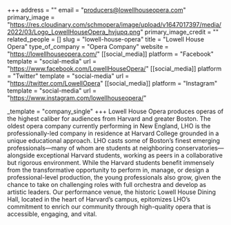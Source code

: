 +++
address = ""
email = "producers@lowellhouseopera.com"
primary_image = "https://res.cloudinary.com/schmopera/image/upload/v1647017397/media/2022/03/Logo_LowellHouseOpera_hvjupq.png"
primary_image_credit = ""
related_people = []
slug = "lowell-house-opera"
title = "Lowell House Opera"
type_of_company = "Opera Company"
website = "https://lowellhouseopera.com/"
[[social_media]]
platform = "Facebook"
template = "social-media"
url = "https://www.facebook.com/LowellHouseOpera/"
[[social_media]]
platform = "Twitter"
template = "social-media"
url = "https://twitter.com/LowellOpera"
[[social_media]]
platform = "Instagram"
template = "social-media"
url = "https://www.instagram.com/lowellhouseopera/"

_template = "company_single"
+++
Lowell House Opera produces operas of the highest caliber for audiences from Harvard and greater Boston. The oldest opera company currently performing in New England, LHO is the professionally-led company in residence at Harvard College grounded in a unique educational approach. LHO casts some of Boston’s finest emerging professionals—many of whom are students at neighboring conservatories—alongside exceptional Harvard students, working as peers in a collaborative but rigorous environment. While the Harvard students benefit immensely from the transformative opportunity to perform in, manage, or design a professional-level production, the young professionals also grow, given the chance to take on challenging roles with full orchestra and develop as artistic leaders. Our performance venue, the historic Lowell House Dining Hall, located in the heart of Harvard’s campus, epitomizes LHO’s commitment to enrich our community through high-quality opera that is accessible, engaging, and vital.